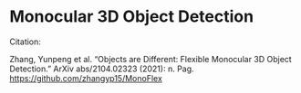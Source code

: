 # Monocular 3D Object Detection


Citation:


Zhang, Yunpeng et al. “Objects are Different: Flexible Monocular 3D Object Detection.” ArXiv abs/2104.02323 (2021): n. Pag.
https://github.com/zhangyp15/MonoFlex

